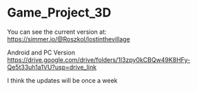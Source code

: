 # Game_Project_3D
You can see the current version at: https://simmer.io/@Roszkol/lostinthevillage


Android and PC Version https://drive.google.com/drive/folders/1I3zpy0kCBQw49K8HFy-Qe5t33uh1a1VU?usp=drive_link

I think the updates will be once a week
